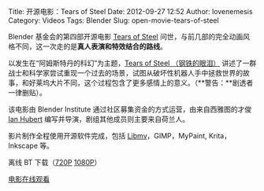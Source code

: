 Title: 开源电影：Tears of Steel
Date: 2012-09-27 12:52
Author: lovenemesis
Category: Videos
Tags: Blender
Slug: open-movie-tears-of-steel

Blender 基金会的第四部开源电影 [Tears of
Steel](http://www.tearsofsteel.org/)
问世，与前几部的完全动画风格不同，这一次走的是**真人表演和特效结合的路线**。

以发生在“阿姆斯特丹的科幻”为主题，[Tears of Steel
（钢铁的眼泪）](http://www.tearsofsteel.org/)
讲述了一群战士和科学家尝试重现一个过去的场景，试图从破坏性机器人手中拯救世界的故事，和好莱坞大片不同，这个过程包含了更多感情上的意义。（**警告：**剧透者一律删贴）。

该电影由 Blender Institute
通过社区募集资金的方式运营，由来自西雅图的才俊 [Ian
Hubert](http://www.imdb.com/name/nm1937843/)
编写并导演，剧组其他成员则主要来自荷兰人。

影片制作全程使用开源软件完成，包括
[Libmv](http://code.google.com/p/libmv/)，GIMP，MyPaint, Krita，Inkscape
等。

离线 BT
下载（[720P](http://download.stefan.ubbink.org/ToS/tears_of_steel_720p.mkv.torrent)
[1080P](http://download.stefan.ubbink.org/ToS/tears_of_steel_1080p.mkv.torrent)）

[电影在线观看](https://www.youtube.com/watch?v=R6MlUcmOul8&feature=player_embedded)
